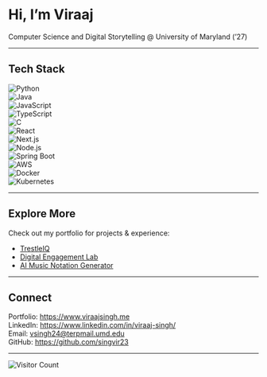 # Hi, I’m Viraaj

Computer Science and Digital Storytelling @ University of Maryland (’27)  

---

## Tech Stack  
![Python](https://img.shields.io/badge/-Python-3776AB?logo=python&logoColor=white&style=flat)  
![Java](https://img.shields.io/badge/-Java-007396?logo=java&logoColor=white&style=flat)  
![JavaScript](https://img.shields.io/badge/-JavaScript-F7DF1E?logo=javascript&logoColor=black&style=flat)  
![TypeScript](https://img.shields.io/badge/-TypeScript-3178C6?logo=typescript&logoColor=white&style=flat)  
![C](https://img.shields.io/badge/-C-00599C?logo=c&logoColor=white&style=flat)  
![React](https://img.shields.io/badge/-React-61DAFB?logo=react&logoColor=black&style=flat)  
![Next.js](https://img.shields.io/badge/-Next.js-000000?logo=next.js&logoColor=white&style=flat)  
![Node.js](https://img.shields.io/badge/-Node.js-339933?logo=node.js&logoColor=white&style=flat)  
![Spring Boot](https://img.shields.io/badge/-SpringBoot-6DB33F?logo=springboot&logoColor=white&style=flat)  
![AWS](https://img.shields.io/badge/-AWS-232F3E?logo=amazon-aws&logoColor=white&style=flat)  
![Docker](https://img.shields.io/badge/-Docker-2496ED?logo=docker&logoColor=white&style=flat)  
![Kubernetes](https://img.shields.io/badge/-Kubernetes-326CE5?logo=kubernetes&logoColor=white&style=flat) 

---

## Explore More  
Check out my portfolio for projects & experience:  
- [TrestleIQ](https://www.viraajsingh.me/projects/trestleiq)  
- [Digital Engagement Lab](https://www.viraajsingh.me/projects/digital-engagement-lab)  
- [AI Music Notation Generator](https://www.viraajsingh.me/projects/ai-drum-beat-generator)  

---

## Connect  
Portfolio: https://www.viraajsingh.me  
LinkedIn: https://www.linkedin.com/in/viraaj-singh/  
Email: vsingh24@terpmail.umd.edu  
GitHub: https://github.com/singvir23  

---

![Visitor Count](https://komarev.com/ghpvc/?username=singvir23&color=blue&style=flat-square)

